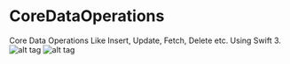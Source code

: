 # CoreDataOperations
Core Data Operations Like Insert, Update, Fetch, Delete etc. Using Swift 3.
![alt tag](CoreDataOperations/coredata.png)
![alt tag](https://raw.githubusercontent.com/rajkumar24u/CoreDataOperations)
